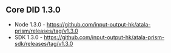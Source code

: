 ## Core DID 1.3.0

* Node 1.3.0 - https://github.com/input-output-hk/atala-prism/releases/tag/v1.3.0
* SDK 1.3.0 - https://github.com/input-output-hk/atala-prism-sdk/releases/tag/v1.3.0